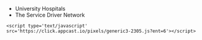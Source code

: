 - University Hospitals
- The Service Driver Network

`<script type='text/javascript' src='https://click.appcast.io/pixels/generic3-2305.js?ent=6'></script>`
